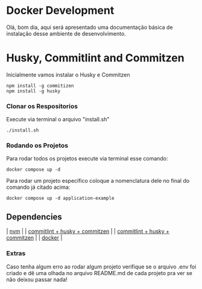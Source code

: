 # Docker Development

Olá, bom dia, aqui será apresentado uma documentação básica de instalação desse ambiente de desenvolvimento.

# Husky, Commitlint and Commitzen

Inicialmente vamos instalar o Husky e Commitzen

```shell
npm install -g commitizen
npm install -g husky
```

### Clonar os Respositorios

Execute via terminal o arquivo "install.sh"

```shell
./install.sh
```

### Rodando os Projetos

Para rodar todos os projetos execute via terminal esse comando:

```shell
docker compose up -d
```

Para rodar um projeto específico coloque a nomenclatura dele no final do comando já citado acima:

```shell
docker compose up -d application-example
```

## Dependencies

| [nvm](https://nodejs.org/pt-br/download/package-manager) |
| [commitlint + husky + commitzen](https://dev.to/vitordevsp/padronizacao-de-commit-com-commitlint-husky-e-commitizen-3g1n) |
| [commitlint + husky + commitzen](https://dev.to/vitordevsp/padronizacao-de-commit-com-commitlint-husky-e-commitizen-3g1n) |
| [docker](https://docs.docker.com/engine/install/) |

### Extras

Caso tenha algum erro ao rodar algum projeto verifique se o arquivo .env foi criado e dê uma olhada no arquivo README.md de cada projeto pra ver se não deixou passar nada!
